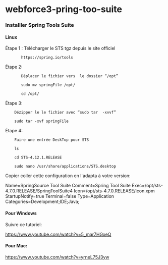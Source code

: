 # webforce3-pring-too-suite


### Installler Spring Tools Suite

#### Linux

Étape 1 :  Télécharger le STS tgz depuis le site officiel

           https://spring.io/tools

Étape 2:


           Déplacer le fichier vers  le dossier “/opt”

           sudo mv springFile /opt/

           cd /opt/


Étape 3: 

        Dézipper le le fichier avec “sudo tar  -xvvf”
       
        sudo tar -xvf springFile
       
     
Étape 4:

        Faire une entrée DeskTop pour STS

        ls

        cd STS-4.12.1.RELEASE

        sudo nano /usr/share/applications/STS.desktop

Copier coller cette configuration en l'adapta à votre version:

Name=SpringSource Tool Suite
Comment=Spring Tool Suite
Exec=/opt/sts-4.7.0.RELEASE/SpringToolSuite4
Icon=/opt/sts-4.7.0.RELEASE/icon.xpm
StartupNotify=true
Terminal=false
Type=Application
Categories=Development;IDE;Java;






#### Pour Windows

Suivre ce tutoriel:

https://www.youtube.com/watch?v=5_mar7HGxeQ


#### Pour Mac:

https://www.youtube.com/watch?v=yrneL75J3yw






